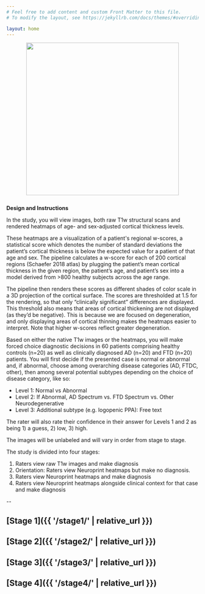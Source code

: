 ```yaml
---
# Feel free to add content and custom Front Matter to this file.
# To modify the layout, see https://jekyllrb.com/docs/themes/#overriding-theme-defaults

layout: home
---
```


<!-- <img src="/stages/stage2/subject1.png" width="250" align="right" margin-left="100px"  /> -->

<div align="center" style="margin-bottom:25px">
<img width="400" src="{{ '/stages/stage2/subject3.png' | relative_url }}"/>
</div>

**Design and Instructions**

In the study, you will view images, both raw T1w structural scans and rendered heatmaps of age- and sex-adjusted cortical thickness levels.

These heatmaps are a visualization of a patient's regional w-scores, a statistical score which denotes the number of standard deviations the patient’s cortical thickness is below the expected value for a patient of that age and sex. The pipeline calculates a w-score for each of 200 cortical regions (Schaefer 2018 atlas) by plugging the patient’s mean cortical thickness in the given region, the patient’s age, and patient’s sex into a model derived from >800 healthy subjects across the age range.

The pipeline then renders these scores as different shades of color scale in a 3D projection of the cortical surface. The scores are thresholded at 1.5 for the rendering, so that only “clinically significant” differences are displayed. This threshold also means that areas of cortical thickening are not displayed (as they’d be negative). This is because we are focused on degeneration, and only displaying areas of cortical thinning makes the heatmaps easier to interpret. Note that higher w-scores reflect greater degeneration.

Based on either the native T1w images or the heatmaps, you will make forced choice diagnostic decisions in 60 patients comprising healthy controls (n=20) as well as clinically diagnosed AD (n=20) and FTD (n=20) patients. You will first decide if the presented case is normal or abnormal and, if abnormal, choose among overarching disease categories (AD, FTDC, other), then among several potential subtypes depending on the choice of disease category, like so:

- Level 1: Normal vs Abnormal
- Level 2: If Abnormal, AD Spectrum vs. FTD Spectrum vs. Other Neurodegenerative
- Level 3: Additional subtype (e.g. logopenic PPA): Free text

The rater will also rate their confidence in their answer for Levels 1 and 2 as being 1) a guess, 2) low, 3) high.

The images will be unlabeled and will vary in order from stage to stage.

The study is divided into four stages:

1. Raters view raw T1w images and make diagnosis
2. Orientation: Raters view Neuroprint heatmaps but make no diagnosis.
3. Raters view Neuroprint heatmaps and make diagnosis
4. Raters view Neuroprint heatmaps alongside clinical context for that case and make diagnosis

--


## [Stage 1]({{ '/stage1/' | relative_url }})
## [Stage 2]({{ '/stage2/' | relative_url }})
## [Stage 3]({{ '/stage3/' | relative_url }})
## [Stage 4]({{ '/stage4/' | relative_url }})
